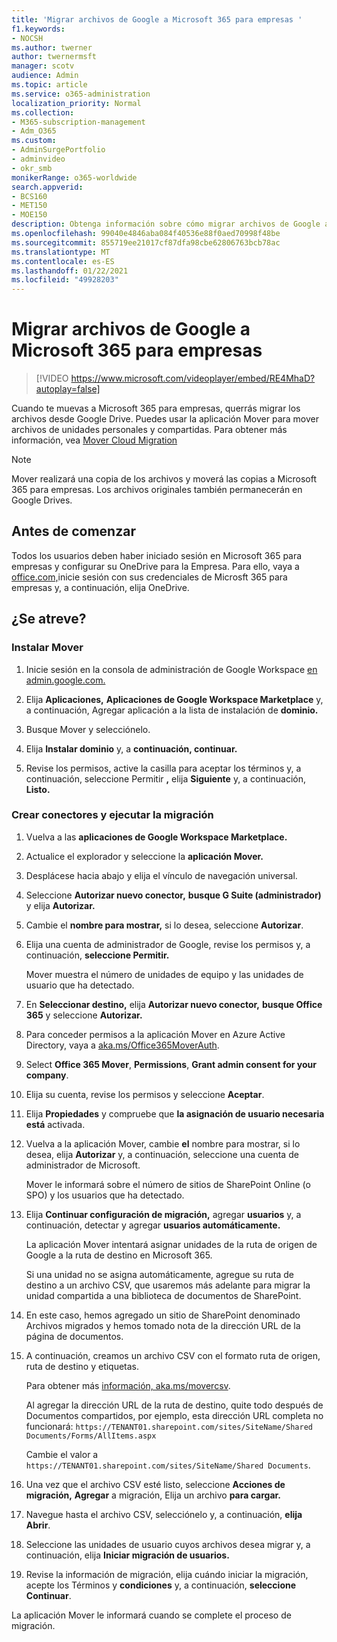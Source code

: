 ```yaml
---
title: 'Migrar archivos de Google a Microsoft 365 para empresas '
f1.keywords:
- NOCSH
ms.author: twerner
author: twernermsft
manager: scotv
audience: Admin
ms.topic: article
ms.service: o365-administration
localization_priority: Normal
ms.collection:
- M365-subscription-management
- Adm_O365
ms.custom:
- AdminSurgePortfolio
- adminvideo
- okr_smb
monikerRange: o365-worldwide
search.appverid:
- BCS160
- MET150
- MOE150
description: Obtenga información sobre cómo migrar archivos de Google a Microsoft 365 para empresas mediante Mover.
ms.openlocfilehash: 99040e4846aba084f40536e88f0aed70998f48be
ms.sourcegitcommit: 855719ee21017cf87dfa98cbe62806763bcb78ac
ms.translationtype: MT
ms.contentlocale: es-ES
ms.lasthandoff: 01/22/2021
ms.locfileid: "49928203"
---
```

# <a name="migrate-google-files-to-microsoft-365-for-business"></a>Migrar archivos de Google a Microsoft 365 para empresas 

> [!VIDEO https://www.microsoft.com/videoplayer/embed/RE4MhaD?autoplay=false]

Cuando te muevas a Microsoft 365 para empresas, querrás migrar los archivos desde Google Drive. Puedes usar la aplicación Mover para mover archivos de unidades personales y compartidas. Para obtener más información, vea [Mover Cloud Migration](https://docs.microsoft.com/sharepointmigration/mover-plan-migration)

> [!NOTE]
> Mover realizará una copia de los archivos y moverá las copias a Microsoft 365 para empresas. Los archivos originales también permanecerán en Google Drives.

## <a name="before-you-start"></a>Antes de comenzar

Todos los usuarios deben haber iniciado sesión en Microsoft 365 para empresas y configurar su OneDrive para la Empresa. Para ello, vaya a [office.com,](https://office.com)inicie sesión con sus credenciales de Microsft 365 para empresas y, a continuación, elija OneDrive.

## <a name="try-it"></a>¿Se atreve?

### <a name="install-mover"></a>Instalar Mover

1. Inicie sesión en la consola de administración de Google Workspace [en admin.google.com.](https://admin.google.com)

1. Elija **Aplicaciones,** **Aplicaciones de Google Workspace Marketplace** y, a continuación, Agregar aplicación a la lista de instalación de **dominio.**

1. Busque Mover y selecciónelo.

1. Elija **Instalar dominio** y, a **continuación, continuar.**

1. Revise los permisos, active la casilla para aceptar los términos y, a continuación, seleccione Permitir **,** elija **Siguiente** y, a continuación, **Listo.**

### <a name="create-connectors-and-run-the-migration"></a>Crear conectores y ejecutar la migración

1. Vuelva a las **aplicaciones de Google Workspace Marketplace.**
1. Actualice el explorador y seleccione la **aplicación Mover.**
1. Desplácese hacia abajo y elija el vínculo de navegación universal.
1. Seleccione **Autorizar nuevo conector,** **busque G Suite (administrador)** y elija **Autorizar.**
1. Cambie el **nombre para mostrar,** si lo desea, seleccione **Autorizar**.
1. Elija una cuenta de administrador de Google, revise los permisos y, a continuación, **seleccione Permitir.**

    Mover muestra el número de unidades de equipo y las unidades de usuario que ha detectado. 

1. En **Seleccionar destino,** elija **Autorizar nuevo conector,** **busque Office 365** y seleccione **Autorizar.**
1. Para conceder permisos a la aplicación Mover en Azure Active Directory, vaya a [aka.ms/Office365MoverAuth](https://aka.ms/Office365MoverAuth).
1. Select **Office 365 Mover**, **Permissions**, **Grant admin consent for your company**.
1. Elija su cuenta, revise los permisos y seleccione **Aceptar**.
1. Elija **Propiedades** y compruebe que **la asignación de usuario necesaria está** activada.
1. Vuelva a la aplicación Mover, cambie **el** nombre para mostrar, si lo desea, elija **Autorizar** y, a continuación, seleccione una cuenta de administrador de Microsoft.

    Mover le informará sobre el número de sitios de SharePoint Online (o SPO) y los usuarios que ha detectado.
1. Elija **Continuar configuración de migración,** agregar **usuarios** y, a continuación, detectar y agregar **usuarios automáticamente.**

    La aplicación Mover intentará asignar unidades de la ruta de origen de Google a la ruta de destino en Microsoft 365. 

    Si una unidad no se asigna automáticamente, agregue su ruta de destino a un archivo CSV, que usaremos más adelante para migrar la unidad compartida a una biblioteca de documentos de SharePoint. 

1. En este caso, hemos agregado un sitio de SharePoint denominado Archivos migrados y hemos tomado nota de la dirección URL de la página de documentos. 
1. A continuación, creamos un archivo CSV con el formato ruta de origen, ruta de destino y etiquetas. 

    Para obtener más [información, aka.ms/movercsv](https://docs.microsoft.com/sharepointmigration/mover-create-migration-csv).

    Al agregar la dirección URL de la ruta de destino, quite todo después de Documentos compartidos, por ejemplo, esta dirección URL completa no funcionará: `https://TENANT01.sharepoint.com/sites/SiteName/Shared Documents/Forms/AllItems.aspx`

    Cambie el valor a `https://TENANT01.sharepoint.com/sites/SiteName/Shared Documents`.

1. Una vez que el archivo CSV esté listo, seleccione **Acciones de migración,** **Agregar** a migración, Elija un archivo **para cargar.**
1. Navegue hasta el archivo CSV, selecciónelo y, a continuación, **elija Abrir**.
1. Seleccione las unidades de usuario cuyos archivos desea migrar y, a continuación, elija **Iniciar migración de usuarios.**
1. Revise la información de migración, elija cuándo iniciar la migración, acepte los Términos y **condiciones** y, a continuación, **seleccione Continuar**.

La aplicación Mover le informará cuando se complete el proceso de migración.